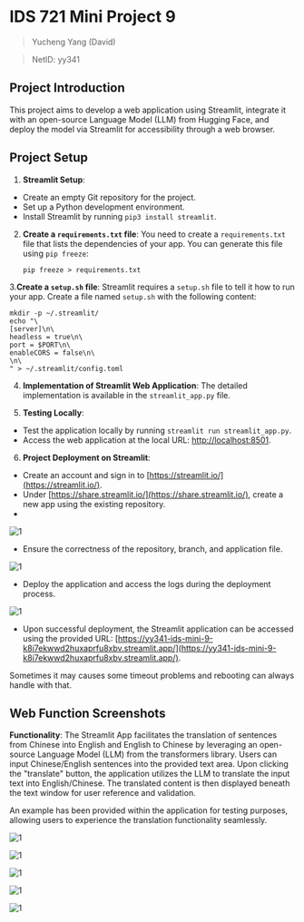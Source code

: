 # IDS 721 Mini Project 9

  

> Yucheng Yang (David)

> NetID: yy341


  

## Project Introduction

This project aims to develop a web application using Streamlit, integrate it with an open-source Language Model (LLM) from Hugging Face, and deploy the model via Streamlit for accessibility through a web browser.


## Project Setup
1. **Streamlit Setup**:

-   Create an empty Git repository for the project.
-   Set up a Python development environment.
-   Install Streamlit by running `pip3 install streamlit`.

2.  **Create a `requirements.txt` file**: You need to create a `requirements.txt` file that lists the dependencies of your app. You can generate this file using `pip freeze`:
    
    ```
    pip freeze > requirements.txt
    ```

3.**Create a `setup.sh` file**: Streamlit requires a `setup.sh` file to tell it how to run your app. Create a file named `setup.sh` with the following content:

```
mkdir -p ~/.streamlit/
echo "\
[server]\n\
headless = true\n\
port = $PORT\n\
enableCORS = false\n\
\n\
" > ~/.streamlit/config.toml
```

4. **Implementation of Streamlit Web Application**: 
The detailed implementation is available in the `streamlit_app.py` file.

5. **Testing Locally**:

-   Test the application locally by running `streamlit run streamlit_app.py`.
-   Access the web application at the local URL: [http://localhost:8501](http://localhost:8501/).

6. **Project Deployment on Streamlit**:

-   Create an account and sign in to [https://streamlit.io/](https://streamlit.io/).
-   Under [https://share.streamlit.io/](https://share.streamlit.io/), create a new app using the existing repository.
- 
![1](images/deploy.jpg)

-   Ensure the correctness of the repository, branch, and application file.


![1](images/4.jpg)

-   Deploy the application and access the logs during the deployment process.

![1](images/stream.jpg)

-   Upon successful deployment, the Streamlit application can be accessed using the provided URL: [https://yy341-ids-mini-9-k8i7ekwwd2huxaprfu8xbv.streamlit.app/](https://yy341-ids-mini-9-k8i7ekwwd2huxaprfu8xbv.streamlit.app/).

Sometimes it may causes some timeout problems and rebooting can always handle with that.

## Web Function Screenshots

**Functionality**:
The Streamlit App facilitates the translation of sentences from Chinese into English and English to Chinese by leveraging an open-source Language Model (LLM) from the transformers library. Users can input Chinese/English sentences into the provided text area. Upon clicking the "translate" button, the application utilizes the LLM to translate the input text into English/Chinese. The translated content is then displayed beneath the text window for user reference and validation.

An example has been provided within the application for testing purposes, allowing users to experience the translation functionality seamlessly.

![1](images/1.jpg)

![1](images/2.jpg)

![1](images/3.jpg)

![1](images/5.jpg)

![1](images/6.jpg)






